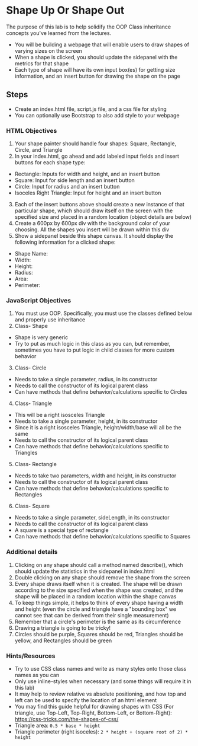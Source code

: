 # Shape Up Or Shape Out
The purpose of this lab is to help solidify the OOP Class inheritance concepts you've learned from the lectures.

* You will be building a webpage that will enable users to draw shapes of varying sizes on the screen
* When a shape is clicked, you should update the sidepanel with the metrics for that shape
* Each type of shape will have its own input box(es) for getting size information, and an insert button for drawing the shape on the page

## Steps

* Create an index.html file, script.js file, and a css file for styling
* You can optionally use Bootstrap to also add style to your webpage

### HTML Objectives

1. Your shape painter should handle four shapes: Square, Rectangle, Circle, and Triangle
2. In your index.html, go ahead and add labeled input fields and insert buttons for each shape type:
* Rectangle: Inputs for width and height, and an insert button
* Square: Input for side length and an insert button
* Circle: Input for radius and an insert button
* Isoceles Right Triangle: Input for height and an insert button
3. Each of the insert buttons above should create a new instance of that particular shape, which should draw itself on the screen with the specified size and placed in a random location (object details are below)
4. Create a 600px by 600px div with the background color of your choosing. All the shapes you insert will be drawn within this div
5. Show a sidepanel beside this shape canvas. It should display the following information for a clicked shape:
* Shape Name:
* Width:
* Height:
* Radius:
* Area:
* Perimeter:

### JavaScript Objectives

1. You must use OOP. Specifically, you must use the classes defined below and properly use inheritance
2. Class- Shape
* Shape is very generic
* Try to put as much logic in this class as you can, but remember, sometimes you have to put logic in child classes for more custom behavior
3. Class- Circle
* Needs to take a single parameter, radius, in its constructor
* Needs to call the constructor of its logical parent class
* Can have methods that define behavior/calculations specific to Circles
4. Class- Triangle
* This will be a right isosceles Triangle
* Needs to take a single parameter, height, in its constructor
* Since it is a right isosceles Triangle, height/width/base will all be the same
* Needs to call the constructor of its logical parent class
* Can have methods that define behavior/calculations specific to Triangles
5. Class- Rectangle
* Needs to take two parameters, width and height, in its constructor
* Needs to call the constructor of its logical parent class
* Can have methods that define behavior/calculations specific to Rectangles
6. Class- Square
* Needs to take a single parameter, sideLength, in its constructor
* Needs to call the constructor of its logical parent class
* A square is a special type of rectangle
* Can have methods that define behavior/calculations specific to Squares

### Additional details

1. Clicking on any shape should call a method named describe(), which should update the statistics in the sidepanel in index.html
2. Double clicking on any shape should remove the shape from the screen
3. Every shape draws itself when it is created. The shape will be drawn according to the size specified when the shape was created, and the shape will be placed in a random location within the shape canvas
4. To keep things simple, it helps to think of every shape having a width and height (even the circle and triangle have a "bounding box" we cannot see that can be derived from their single measurement)
5. Remember that a circle's perimeter is the same as its circumference
6. Drawing a triangle is going to be tricky!
7. Circles should be purple, Squares should be red, Triangles should be yellow, and Rectangles should be green

### Hints/Resources

* Try to use CSS class names and write as many styles onto those class names as you can
* Only use inline-styles when necessary (and some things will require it in this lab)
* It may help to review relative vs absolute positioning, and how top and left can be used to specify the location of an html element
* You may find this guide helpful for drawing shapes with CSS (For triangle, use Top-Left, Top-Right, Bottom-Left, or Bottom-Right): https://css-tricks.com/the-shapes-of-css/
* Triangle area: ```0.5 * base * height```
* Triangle perimeter (right isoceles): ```2 * height + (square root of 2) * height```



